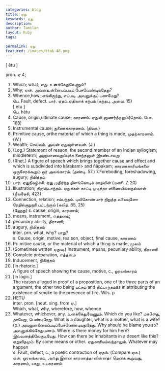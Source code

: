 ```yaml
---
categories: blog
title: ஏது
keywords: ஏது
description: 
author: Tamilan
layout: Ruby
tags: 
 
permalink: ஏது
featured: /images/ttak-48.png
---
```

  
[ ētu ]  
  
pron. ஏ 4;   
1. Which; what; எது. உனக்கேதுவேணும்?  
2. Why; ஏன். அவன்உன்னையப்படிப் பேசவேண்டியதேது?  
3. Whence,how; எங்கிருந்து, எப்படி. அவனுக்குப் பணமேது?  
பெ. Fault, defect. பார். ஏதம்.ஏதிலாக் கற்பம் (கந்தபு. அவை. 15)  
[ etu ]  
பெ. hētu  
1. Cause, origin,ultimate cause; காரணம். ஏதுவி னுணர்த்தலும்(தொல். பொ. 168)  
2. Instrumental cause; துணைக்காரணம். (திவா.)  
3. Primitive cause, orthe material of which a thing is made; முதற்காரணம். (W.)  
4. Wealth; செல்வம். அவன் ஏதுவுள்ளவன். (J.)  
5. (Log.) Statement of reason, the second member of an Indian syllogism; middleterm; அனுமானவுறுப்புக்க ளைந்தனுள் இரண்டாவது  
6. (Rhet.) A figure of speech which brings together cause and effect and which is subdivided into kārakam> and ñāpakam; காரணகாரியங்களை ஒருசேரக்கூறும் ஒர் அலங்காரம். (தண்டி. 57.) 7.Foreboding, foreshadowing, augury; நிமித்தம்  
3. பார். ஏதுநிகழ்ச்சி. ஏது முதிர்ந்த திளங்கொடிக் காதலின் (மணி. 7, 20)  
1. Illustration; திருஷ்டாந்தம். ஏதுக்கள் காட்டி முடித்தா ளிணையில்லநல்லாள் (நீலகேசி, 423)  
2. Connection, relation; சம்பந்தம். புலிகொண்மார் நிறுத்த வலையுளோ ரேதில்குறுநரி பட்டற்றால் (கலித். 65, 25)  
(ஹேது) s. cause, origin, காரணம்;  
2. means, instrument, எத்தனம்;  
3. pecuniary ability, திராணி;  
4. augury, நிமித்தம்  
inter. prn. what, why? யாது?  
s. Cause, origin, motive, rea son, object, final cause, காரணம்  
2. Pri mitive cause, or the material of which a thing is made, மூலம்  
3. (Sometimes written ஏதுவு.) Instrument, means; pecuniary ability, திராணி  
4. Complete preparation, எத்தனம்  
5. Inducement, நிமித்தம்  
6. [in rhetoric.]  
A figure of speech showing the cause, motive, c., ஓரலங்காரம்  
7. [in logic.]  
The reason alleged in proof of a proposition, one of the three parts of an argument, the other two being பட்சம் and திட்டாந்தம்as in attributing the existence of smoke to the presence of fire. Wils. p  
979. HETU  
inter. pron. [neut. sing. from ஏ.]  
Which, what, why, wherefore, how, whence  
2. Whatever, whichever, any. உனக்கேதுவேணும். Which do you like? மகளேது, தாயேது, பெண்டிரேது. What is a daughter, what is a mother, what is a wife? (p.) அவனுன்னையப்படிப்பேசவேண்டியதுதேது. Why should he blame you so? அவனுக்கிங்கேதுபணம். Where is there money for him here? இவ்வனத்திலேகுடியேது. How can there be inhabitants in a desert like this? ஏதுவிதமும். By some means or other. ஏதுகாரியம்வந்தாலும். Whatever may happen  
s. Fault, defect, c., a poetic contraction of ஏதம். (Compare ஏசு.)  
ஏன், ஓரலங்காரம், அஃது இன்ன காரணத்தானின்னதா மெனக் கூறுவது, காரணம், யாது, உபகரணம்